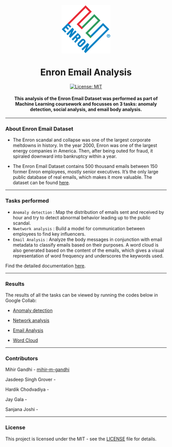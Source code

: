 <p align="center">
  <a href="" rel="noopener">
 <img height=150px src="./enron.png" alt="Enron-logo"></a>
</p>

<h1 align="center">Enron Email Analysis</h1>

<div align="center">

[![License: MIT](https://img.shields.io/badge/License-MIT-green.svg)](https://opensource.org/licenses/MIT)

<h4> This analysis of the Enron Email Dataset was performed as part of Machine Learning coursework and focusses on 3 tasks: anomaly detection, social analysis, and email body analysis. </h4>

</div>

-----------------------------------------
### About Enron Email Dataset

* The Enron scandal and collapse was one of the largest corporate meltdowns in history. In the year 2000, Enron was one of the largest energy companies in America. Then, after being outed for fraud, it spiraled downward into bankruptcy within a year. 

* The Enron Email Dataset contains 500 thousand emails between 150 former Enron employees, mostly senior executives. It’s the only large public database of real emails, which makes it more valuable. The dataset can be found [here](https://www.cs.cmu.edu/~enron/). 

------------------------------------------
### Tasks performed

- `Anomaly detection` : Map the distribution of emails sent and received by hour and try to detect abnormal behavior leading up to the public scandal.
- `Nwetwork analysis` : Build a model for communication between employees to find key influencers.
- `Email Analysis` : Analyze the body messages in conjunction with email metadata to classify emails based on their purposes. A word cloud is also generated based on the content of the emails, which gives a visual representation of word frequency and underscores the keywords used.

Find the detailed documentation [here]().

------------------------------------------
### Results

The results of all the tasks can be viewed by running the codes below in Google Collab:

* [Anomaly detection](https://drive.google.com/file/d/1leAmK2O2ZsxwRz3A5mrmzg1Y_CxfpgxA/view?usp=sharing)

* [Network analysis](https://drive.google.com/file/d/1n8Dkbz1_OgNNehZeDqCWL2hmIns3GPSf/view?usp=sharing)

* [Email Analysis](https://drive.google.com/file/d/1rsvSLKSl9qrmJE__chG10Q09iBKHfftv/view?usp=sharing)

* [Word Cloud](https://colab.research.google.com/drive/1uWxIbpSpCQyOPYiGieHUl2mkSG50SYZ2?usp=sharing)

------------------------------------------
### Contributors

Mihir Gandhi - [mihir-m-gandhi](https://github.com/mihir-m-gandhi)

Jasdeep Singh Grover - 

Hardik Chodvadiya - 

Jay Gala - 

Sanjana Joshi - 

------------------------------------------
### License
This project is licensed under the MIT - see the [LICENSE](./LICENSE) file for details.
